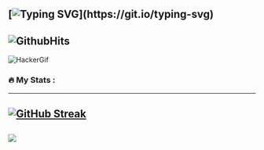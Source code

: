 [![Typing SVG](https://readme-typing-svg.demolab.com?font=Bangers&size=33&pause=1000&color=3D80F7&background=02071000&center=true&vCenter=true&width=435&lines=Welcome!)](https://git.io/typing-svg)
---
![GithubHits](https://komarev.com/ghpvc/?username=actua-L&color=blue&label=Visitors)
---
![HackerGif](https://user-images.githubusercontent.com/74038190/212750147-854a394f-fee9-4080-9770-78a4b7ece53f.gif)
### :fire: My Stats :
---
[![GitHub Streak](https://streak-stats.demolab.com/?user=actua-L)](https://git.io/streak-stats)
---
![](https://github-readme-stats.vercel.app/api/top-langs/?username=actua-L&theme=dark&hide_border=false&include_all_commits=false&count_private=false&layout=compact)
---
